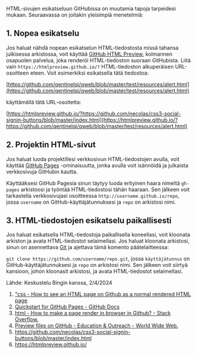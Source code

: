 HTML-sivujen esikatseluun GitHubissa on muutamia tapoja tarpeidesi mukaan. Seuraavassa on joitakin yleisimpiä menetelmiä:

## 1. Nopea esikatselu
Jos haluat nähdä nopean esikatselun HTML-tiedostosta missä tahansa julkisessa arkistossa, voit käyttää [GitHub HTML Preview][ref1], kolmannen osapuolen palvelua, joka renderöi HTML-tiedoston suoraan GitHubista. Liitä vain `https://htmlpreview.github.io/?` HTML-tiedoston alkuperäisen URL-osoitteen eteen. Voit esimerkiksi esikatsella tätä tiedostoa: 

[https://github.com/qentinelqi/qweb/blob/master/test/resources/alert.html](https://github.com/qentinelqi/qweb/blob/master/test/resources/alert.html)

käyttämällä tätä URL-osoitetta: 

[https://htmlpreview.github.io/?https://github.com/necolas/css3-social-signin-buttons/blob/master/index.html](https://htmlpreview.github.io/?https://github.com/qentinelqi/qweb/blob/master/test/resources/alert.html)
## 2. Projektin HTML-sivut
Jos haluat luoda projektillesi verkkosivun HTML-tiedostojen avulla, voit käyttää [GitHub Pages][ref2] -ominaisuutta, jonka avulla voit isännöidä ja julkaista verkkosivuja GitHubin kautta. 

Käyttääksesi GitHub Pagesia sinun täytyy luoda erityinen haara nimeltä `gh-pages` arkistoosi ja työntää HTML-tiedostosi tähän haaraan. Sen jälkeen voit tarkastella verkkosivujasi osoitteessa `http://username.github.io/repo`, jossa `username` on GitHub-käyttäjätunnuksesi ja `repo` on arkistosi nimi.

## 3. HTML-tiedostojen esikatselu paikallisesti
Jos haluat esikatsella HTML-tiedostoja paikallisella koneellasi, voit kloonata arkiston ja avata HTML-tiedostot selaimellasi. Jos haluat kloonata arkistosi, sinun on asennettava [Git](https://git-scm.com/) ja ajettava tämä komento päätelaitteessa: 

`git clone https://github.com/username/repo.git`, jossa `käyttäjätunnus` on GitHub-käyttäjätunnuksesi ja `repo` on arkistosi nimi. Sen jälkeen voit siirtyä kansioon, johon kloonasit arkistosi, ja avata HTML-tiedostot selaimellasi.

Lähde: Keskustelu Bingin kanssa, 2/4/2024

[ref1]: https://htmlpreview.github.io/ "GitHub HTML Preview"
[ref2]: https://docs.github.com/pages/quickstart "Quickstart for Github Pages - Github Docs"

1. ["css - How to see an HTML page on Github as a normal rendered HTML page](https://stackoverflow.com/questions/8446218/how-to-see-an-html-page-on-github-as-a-normal-rendered-html-page-to-see-preview)
2. [Quickstart for GitHub Pages - GitHub Docs](https://docs.github.com/pages/quickstart)
3. [html - How to make a page render in browser in Github? - Stack Overflow.](https://stackoverflow.com/questions/7937551/how-to-make-a-page-render-in-browser-in-github)
4. [Preview files on GitHub - Education & Outreach - World Wide Web.](https://www.w3.org/WAI/EO/wiki/Preview_files_on_GitHub)
5. https://github.com/necolas/css3-social-signin-buttons/blob/master/index.html
6. https://htmlpreview.github.io/
